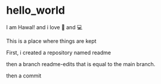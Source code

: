 # hello_world

I am Hawal! and i love 📖 and 💻

This is a place where things are kept 

First, i created a repository named readme

then a branch readme-edits that is equal to the main branch.

then a commit
